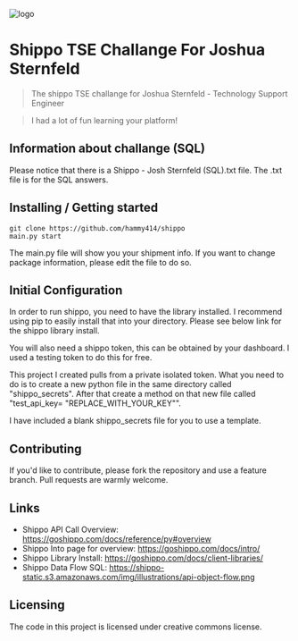 ![logo]([https://www.shipbob.com/wp-content/uploads/2021/04/shippo_logo_200x200-1.png](https://www.gong.io/))
# Shippo TSE Challange For Joshua Sternfeld

> The shippo TSE challange for Joshua Sternfeld - Technology Support Engineer

> I had a lot of fun learning your platform! 

## Information about challange (SQL)

Please notice that there is a Shippo - Josh Sternfeld (SQL).txt file. The .txt file is for the SQL answers. 

## Installing / Getting started

```shell
git clone https://github.com/hammy414/shippo
main.py start
```

The main.py file will show you your shipment info. If you want to change package information, please edit the file to do so. 

## Initial Configuration

In order to run shippo, you need to have the library installed. I recommend using pip to easily install that into your directory. Please see below link for the shippo library install. 

You will also need a shippo token, this can be obtained by your dashboard. I used a testing token to do this for free. 

This project I created pulls from a private isolated token. What you need to do is to create a new python file in the same directory called "shippo_secrets". After that create a method on that new file called "test_api_key= "REPLACE_WITH_YOUR_KEY"".

I have included a blank shippo_secrets file for you to use a template. 

## Contributing

If you'd like to contribute, please fork the repository and use a feature
branch. Pull requests are warmly welcome.

## Links

- Shippo API Call Overview: https://goshippo.com/docs/reference/py#overview
- Shippo Into page for overview: https://goshippo.com/docs/intro/
- Shippo Library Install: https://goshippo.com/docs/client-libraries/
- Shippo Data Flow SQL: https://shippo-static.s3.amazonaws.com/img/illustrations/api-object-flow.png

## Licensing

The code in this project is licensed under creative commons license.
